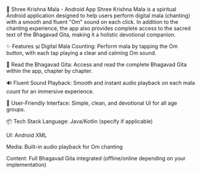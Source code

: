 📿 Shree Krishna Mala - Android App
Shree Krishna Mala is a spiritual Android application designed to help users perform digital mala (chanting) with a smooth and fluent "Om" sound on each click. In addition to the chanting experience, the app also provides complete access to the sacred text of the Bhagavad Gita, making it a holistic devotional companion.

✨ Features
🕉️ Digital Mala Counting: Perform mala by tapping the Om button, with each tap playing a clear and calming Om sound.

📖 Read the Bhagavad Gita: Access and read the complete Bhagavad Gita within the app, chapter by chapter.

🔊 Fluent Sound Playback: Smooth and instant audio playback on each mala count for an immersive experience.

📱 User-Friendly Interface: Simple, clean, and devotional UI for all age groups.

📦 Tech Stack
Language: Java/Kotlin (specify if applicable)

UI: Android XML

Media: Built-in audio playback for Om chanting

Content: Full Bhagavad Gita integrated (offline/online depending on your implementation)
